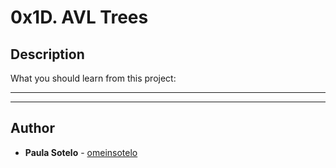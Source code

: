 # 0x1D. AVL Trees

## Description
What you should learn from this project:

---
---

## Author
* **Paula Sotelo** - [omeinsotelo](https://github.com/omainsotelo)
